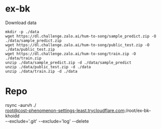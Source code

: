 # ex-bk

Download data

```
mkdir -p ./data
wget https://dl.challenge.zalo.ai/hum-to-song/sample_predict.zip -O ./data/sample_predict.zip
wget https://dl.challenge.zalo.ai/hum-to-song/public_test.zip -O ./data/public_test.zip
wget https://dl.challenge.zalo.ai/hum-to-song/train.zip -O ./data/train.zip
unzip ./data/sample_predict.zip -d ./data/sample_predict
unzip ./data/public_test.zip -d ./data
unzip ./data/train.zip -d ./data
```

# Repo

rsync -aurvh ./ \
        root@cost-phenomenon-settings-least.trycloudflare.com:/root/ex-bk-khoidd \
        --exclude='.git' --exclude='log' --delete